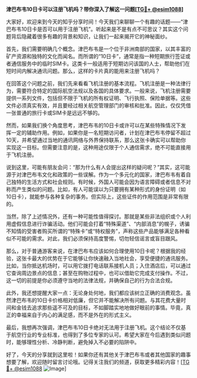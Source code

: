 **津巴布韦10日卡可以注册飞机吗？带你深入了解这一问题[[TG💪+ @esim1088](https://t.me/s/esim1088)]**

大家好，欢迎来到今天的知乎分享时间！今天我们来聊聊一个有趣的话题——“津巴布韦10日卡是否可以用于注册飞机”。听起来是不是有点不可思议？其实这个问题背后隐藏着很多有趣的背景和知识，让我们一起来揭开它的神秘面纱。

首先，我们需要明确几个概念。津巴布韦是一个位于非洲南部的国家，以其丰富的矿产资源和独特的文化而闻名。而所谓的“10日卡”，通常是指一种短期旅行签证或者通信服务中的临时SIM卡。这类卡一般适用于短期访问该国的人士，帮助他们在短时间内解决通讯问题。那么，这样的卡片真的能用来注册飞机吗？

在回答这个问题之前，我们先来看看飞机注册的基本流程。飞机注册是一种法律行为，需要符合特定的国际航空法规以及各国的具体要求。一般来说，飞机注册需要提供一系列文件，包括但不限于飞机的所有权证明、飞行执照、保险单据等。这些文件必须真实有效，并且要经过相关航空管理部门的审核和批准。因此，仅仅凭借一张普通的旅行卡或SIM卡是远远不够的。

然而，如果我们换个角度思考，津巴布韦的10日卡或许可以在某些特殊情况下发挥一定的辅助作用。例如，如果你是一名短期访问者，计划在津巴布韦停留不超过10天，并希望通过当地的通讯网络与外界保持联系，那么这张卡确实可以帮助你实现这一目标。但需要注意的是，这种用途仅限于个人通信需求，绝不可能直接用于飞机注册。

说到这里，可能有朋友会问：“那为什么有人会提出这样的疑问呢？”其实，这可能源于对津巴布韦文化和政策的一些误解。作为一个多元化的国家，津巴布韦有着自己独特的生活方式和社会规则。有时候，外国人可能会因为语言障碍或者信息不对称而产生类似的问题。比如，有人可能误以为只要拥有某种形式的身份证明（如10日卡），就能参与各种复杂的事务。但实际上，这些证件的作用范围是非常有限的。

当然，除了上述情况外，还有一种可能性值得探讨。那就是某些非法组织或个人利用虚假信息进行诈骗活动。他们可能会打着“特殊渠道”、“内部消息”的幌子，诱骗不知情的受害者购买所谓的“特殊卡”或“特权服务”，声称这些产品能够满足各种看似不可能的需求。对此，我们必须保持高度警惕，切勿轻信谣言或盲目跟风。

那么，对于普通游客来说，在津巴布韦应该如何合理使用10日卡呢？根据我的经验，这张卡最大的优势在于它能够让你快速融入当地社会，享受便捷的通讯服务。比如，当你抵达机场时，可以用它拨打电话联系接机人员；入住酒店后，可以通过它查询周边景点的信息；甚至在购物过程中，也可以借助它完成支付操作。不过，这一切的前提是你必须遵守当地的法律法规，并确保自己的行为合法合规。

此外，我还想提醒大家一点：无论身处何地，我们都应该树立正确的消费观念。虽然津巴布韦的10日卡价格相对低廉，但它并不能解决所有问题。与其花费大量时间和金钱去追求那些遥不可及的目标，不如脚踏实地地做好眼前的事情。毕竟，真正的幸福来自于内心的满足感，而不是外在的形式主义。

最后，我想再次强调，津巴布韦10日卡绝对无法用于注册飞机。这个结论不仅基于航空行业的专业标准，也得到了多位专家的认可。希望大家在今后遇到类似问题时，能够理性分析、冷静判断，避免掉入不必要的陷阱中。

好了，今天的分享就到这里啦！如果你还有其他关于津巴布韦或者其他国家的趣事想要了解，欢迎随时留言讨论哦。记得关注我们的频道，获取更多精彩内容！[[TG💪+ @esim1088](https://t.me/s/esim1088) ![Image](https://i.postimg.cc/4NQfJmqS/Snipaste-2025-05-13-00-14-12.png)]